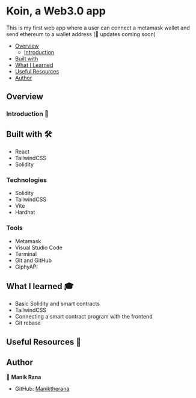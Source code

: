 # Koin, a Web3.0 app

This is my first web app where a user can connect a metamask wallet and send ethereum to a wallet address (🚧 updates coming soon)

- [Overview](#overview)
  - [Introduction](#introduction)
- [Built with](#built-with)
- [What I Learned](#what-i-learned)
- [Useful Resources](#useful-resources)
- [Author](#author)

## Overview 

### Introduction 👋


## Built with 🛠

* React
* TailwindCSS
* Solidity

### Technologies

* Solidity
* TailwindCSS
* Vite
* Hardhat

### Tools

* Metamask
* Visual Studio Code
* Terminal
* Git and GitHub
* GiphyAPI

## What I learned 🎓

* Basic Solidity and smart contracts
* TailwindCSS
* Connecting a smart contract program with the frontend
* Git rebase

## Useful Resources 📖

## Author

👤 **Manik Rana**
* GitHub: [Maniktherana](https://github.com/Maniktherana)